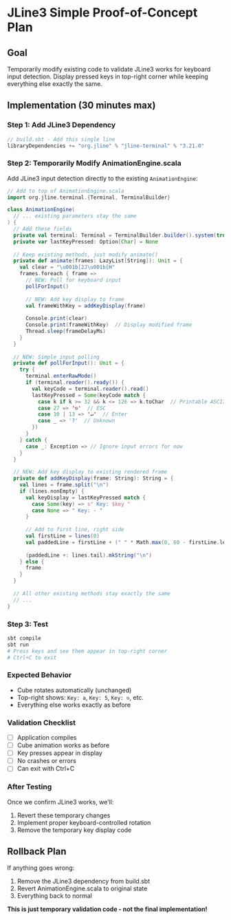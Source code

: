 # JLine3 Simple Proof-of-Concept Plan

## Goal
Temporarily modify existing code to validate JLine3 works for keyboard input detection. Display pressed keys in top-right corner while keeping everything else exactly the same.

## Implementation (30 minutes max)

### **Step 1: Add JLine3 Dependency**
```scala
// build.sbt - Add this single line
libraryDependencies += "org.jline" % "jline-terminal" % "3.21.0"
```

### **Step 2: Temporarily Modify AnimationEngine.scala**
Add JLine3 input detection directly to the existing `AnimationEngine`:

```scala
// Add to top of AnimationEngine.scala
import org.jline.terminal.{Terminal, TerminalBuilder}

class AnimationEngine(
  // ... existing parameters stay the same
) {
  // Add these fields
  private val terminal: Terminal = TerminalBuilder.builder().system(true).build()
  private var lastKeyPressed: Option[Char] = None
  
  // Keep existing methods, just modify animate()
  private def animate(frames: LazyList[String]): Unit = {
    val clear = "\u001b[2J\u001b[H"
    frames.foreach { frame =>
      // NEW: Poll for keyboard input
      pollForInput()
      
      // NEW: Add key display to frame
      val frameWithKey = addKeyDisplay(frame)
      
      Console.print(clear)
      Console.print(frameWithKey)  // Display modified frame
      Thread.sleep(frameDelayMs)
    }
  }
  
  // NEW: Simple input polling
  private def pollForInput(): Unit = {
    try {
      terminal.enterRawMode()
      if (terminal.reader().ready()) {
        val keyCode = terminal.reader().read()
        lastKeyPressed = Some(keyCode match {
          case k if k >= 32 && k <= 126 => k.toChar  // Printable ASCII
          case 27 => '⎋'  // ESC
          case 10 | 13 => '↵'  // Enter
          case _ => '?'  // Unknown
        })
      }
    } catch {
      case _: Exception => // Ignore input errors for now
    }
  }
  
  // NEW: Add key display to existing rendered frame
  private def addKeyDisplay(frame: String): String = {
    val lines = frame.split("\n")
    if (lines.nonEmpty) {
      val keyDisplay = lastKeyPressed match {
        case Some(key) => s" Key: $key "
        case None => " Key: - "
      }
      
      // Add to first line, right side
      val firstLine = lines(0)
      val paddedLine = firstLine + (" " * Math.max(0, 60 - firstLine.length)) + keyDisplay
      
      (paddedLine +: lines.tail).mkString("\n")
    } else {
      frame
    }
  }
  
  // All other existing methods stay exactly the same
  // ...
}
```

### **Step 3: Test**
```bash
sbt compile
sbt run
# Press keys and see them appear in top-right corner
# Ctrl+C to exit
```

### **Expected Behavior**
- Cube rotates automatically (unchanged)
- Top-right shows: `Key: a`, `Key: 5`, `Key: ⎋`, etc.
- Everything else works exactly as before

### **Validation Checklist**
- [ ] Application compiles
- [ ] Cube animation works as before  
- [ ] Key presses appear in display
- [ ] No crashes or errors
- [ ] Can exit with Ctrl+C

### **After Testing**
Once we confirm JLine3 works, we'll:
1. Revert these temporary changes
2. Implement proper keyboard-controlled rotation
3. Remove the temporary key display code

## Rollback Plan
If anything goes wrong:
1. Remove the JLine3 dependency from build.sbt
2. Revert AnimationEngine.scala to original state
3. Everything back to normal

**This is just temporary validation code - not the final implementation!**

